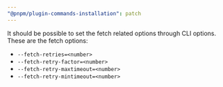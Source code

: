 ```yaml
---
"@pnpm/plugin-commands-installation": patch
---
```


It should be possible to set the fetch related options through CLI options.
These are the fetch options:

- `--fetch-retries=<number>`
- `--fetch-retry-factor=<number>`
- `--fetch-retry-maxtimeout=<number>`
- `--fetch-retry-mintimeout=<number>`
